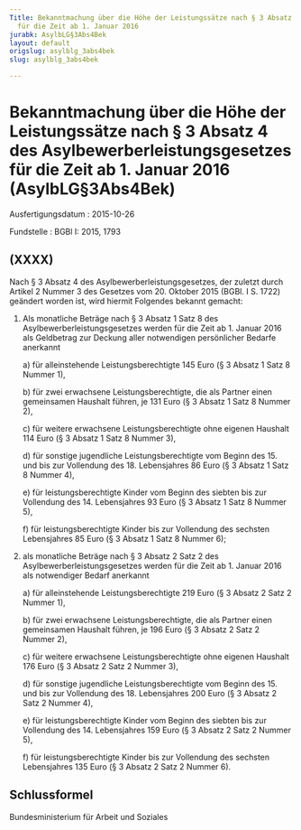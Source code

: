 ```yaml
---
Title: Bekanntmachung über die Höhe der Leistungssätze nach § 3 Absatz 4 des Asylbewerberleistungsgesetzes
  für die Zeit ab 1. Januar 2016
jurabk: AsylbLG§3Abs4Bek
layout: default
origslug: asylblg_3abs4bek
slug: asylblg_3abs4bek

---
```


# Bekanntmachung über die Höhe der Leistungssätze nach § 3 Absatz 4 des Asylbewerberleistungsgesetzes für die Zeit ab 1. Januar 2016 (AsylbLG§3Abs4Bek)

Ausfertigungsdatum
:   2015-10-26

Fundstelle
:   BGBl I: 2015, 1793


## (XXXX)

Nach § 3 Absatz 4 des Asylbewerberleistungsgesetzes, der zuletzt durch Artikel 2 Nummer 3 des Gesetzes vom 20. Oktober 2015 (BGBl. I S. 1722) geändert worden ist, wird hiermit Folgendes bekannt gemacht:

1.  Als monatliche Beträge nach § 3 Absatz 1 Satz 8 des Asylbewerberleistungsgesetzes werden für die Zeit ab 1. Januar 2016 als Geldbetrag zur Deckung aller notwendigen persönlicher Bedarfe anerkannt

    a)  für alleinstehende Leistungsberechtigte 145 Euro (§ 3 Absatz 1 Satz 8 Nummer 1),


    b)  für zwei erwachsene Leistungsberechtigte, die als Partner einen gemeinsamen Haushalt führen, je 131 Euro (§ 3 Absatz 1 Satz 8 Nummer 2),


    c)  für weitere erwachsene Leistungsberechtigte ohne eigenen Haushalt 114 Euro (§ 3 Absatz 1 Satz 8 Nummer 3),


    d)  für sonstige jugendliche Leistungsberechtigte vom Beginn des 15. und bis zur Vollendung des 18. Lebensjahres 86 Euro (§ 3 Absatz 1 Satz 8 Nummer 4),


    e)  für leistungsberechtigte Kinder vom Beginn des siebten bis zur Vollendung des 14. Lebensjahres 93 Euro (§ 3 Absatz 1 Satz 8 Nummer 5),


    f)  für leistungsberechtigte Kinder bis zur Vollendung des sechsten Lebensjahres 85 Euro (§ 3 Absatz 1 Satz 8 Nummer 6);





2.  als monatliche Beträge nach § 3 Absatz 2 Satz 2 des Asylbewerberleistungsgesetzes werden für die Zeit ab 1. Januar 2016 als notwendiger Bedarf anerkannt

    a)  für alleinstehende Leistungsberechtigte 219 Euro (§ 3 Absatz 2 Satz 2 Nummer 1),


    b)  für zwei erwachsene Leistungsberechtigte, die als Partner einen gemeinsamen Haushalt führen, je 196 Euro (§ 3 Absatz 2 Satz 2 Nummer 2),


    c)  für weitere erwachsene Leistungsberechtigte ohne eigenen Haushalt 176 Euro (§ 3 Absatz 2 Satz 2 Nummer 3),


    d)  für sonstige jugendliche Leistungsberechtigte vom Beginn des 15. und bis zur Vollendung des 18. Lebensjahres 200 Euro (§ 3 Absatz 2 Satz 2 Nummer 4),


    e)  für leistungsberechtigte Kinder vom Beginn des siebten bis zur Vollendung des 14. Lebensjahres 159 Euro (§ 3 Absatz 2 Satz 2 Nummer 5),


    f)  für leistungsberechtigte Kinder bis zur Vollendung des sechsten Lebensjahres 135 Euro (§ 3 Absatz 2 Satz 2 Nummer 6).








## Schlussformel

Bundesministerium für Arbeit und Soziales

